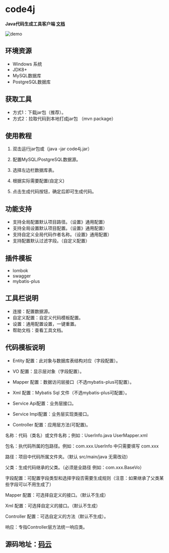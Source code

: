 # code4j
**Java代码生成工具客户端 [文档](https://w-ping.github.io/code4j/)**

![demo](https://user-images.githubusercontent.com/42802329/182007176-cecd5b1d-38dd-4f6b-b558-b45171468144.gif)

## 环境资源
* Windows 系统
* JDK8+
* MySQL数据库
* PostgreSQL数据库


## 获取工具
* 方式1：下载jar包（推荐）。
* 方式2：拉取代码到本地打成jar包 （mvn package）


## 使用教程
1. 双击运行jar包或（java -jar code4j.jar）

2. 配置MySQL/PostgreSQL数据源。

3. 选择左边栏数据库表。

4. 根据实际需要配置(自定义)

5. 点击生成代码按钮，确定后即可生成代码。


## 功能支持
* 支持全局配置默认项目路径。（设置》通用配置）
* 支持全局设置默认项目配置。（设置》通用配置）
* 支持自定义全局代码作者名称。（设置》通用配置）
* 支持配置默认过滤字段。（自定义配置）

## 插件模板
* lombok
* swagger
* mybatis-plus

## 工具栏说明
* 连接：配置数据源。
* 自定义配置：自定义代码模板配置。
* 设置：通用配置设置，一键重置。
* 帮助文档：查看工具文档。

## 代码模板说明
* Entity 配置：此对象与数据库表结构对应（字段配置）。

* VO 配置：显示层对象（字段配置）。

* Mapper 配置：数据访问层接口（不选mybatis-plus可配置）。

* Xml 配置：Mybatis Sql 文件（不选mybatis-plus可配置）。

* Service Api配置：业务层接口。

* Service Impl配置：业务层实现类接口。

* Controller 配置：应用层方法(可配置)。

名称：代码（类名）或文件名称；例如：UserInfo.java  UserMapper.xml

包名：执代码所属的包路径。例如：com.xxx.UserInfo 中只需要填写 com.xxx

路径：项目中代码所属文件夹。（默认 src/main/java 无需改动）

父类：生成代码继承的父类。（必须是全路径 例如：com.xxx.BaseVo）

字段配置：可配置字段类型和选择字段否需要生成规则（注意：如果继承了父类某些字段可以不用生成了）

Mapper 配置：可选择自定义的接口。（默认不生成）

Xml 配置：可选择自定义的接口。（默认不生成）

Controller 配置：可选自定义的方法（默认不生成）。

响应：专指Controller层方法统一响应类。

## 源码地址：[码云](https://gitee.com/LW_Ping/code4j)
